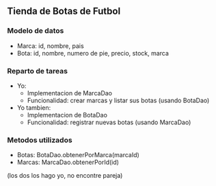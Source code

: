 
 ## Tienda de Botas de Futbol

### Modelo de datos
- Marca: id, nombre, pais
- Bota: id, nombre, numero de pie, precio, stock, marca

### Reparto de tareas
- Yo:
  - Implementacion de MarcaDao
  - Funcionalidad: crear marcas y listar sus botas (usando BotaDao)
- Yo tambien:
  - Implementacion de BotaDao
  - Funcionalidad: registrar nuevas botas (usando MarcaDao)

### Metodos utilizados
- Botas: BotaDao.obtenerPorMarca(marcaId)
- Marcas: MarcaDao.obtenerPorId(id)

(los dos los hago yo, no encontre pareja)

